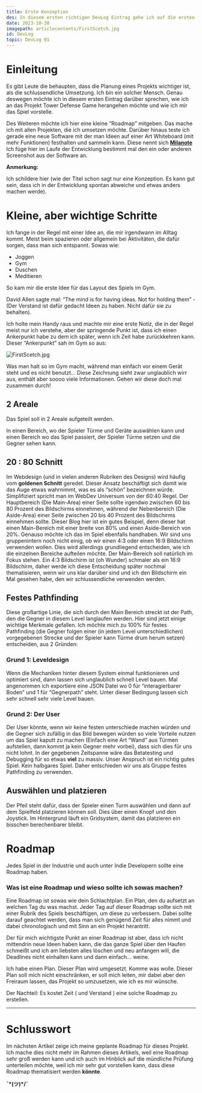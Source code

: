 ```yaml
---
title: Erste Konzeption
des: In diesem ersten richtigen DevLog Eintrag gehe ich auf die ersten Grundideen des Spiels ein.
date: 2023-10-30
imagepath: articlecontents/FirstScetch.jpg
id: DevLog
topic: DevLog 01
---
```


# Einleitung

Es gibt Leute die behaupten, dass die Planung eines Projekts wichtiger ist, als die schlussendliche Umsetzung. Ich bin ein solcher Mensch. Genau deswegen möchte ich in diesem ersten Eintrag darüber sprechen, wie ich an das Projekt Tower Defense Game herangehen möchte und wie ich mir das Spiel vorstelle.

Des Weiteren möchte ich hier eine kleine “Roadmap” mitgeben. Das mache ich mit allen Projekten, die ich umsetzen möchte. Darüber hinaus teste ich gerade eine neue Software mit der man Ideen auf einer Art Whiteboard (mit mehr Funktionen) festhalten und sammeln kann. Diese nennt sich [**Milanote**](https://milanote.com/) Ich füge hier im Laufe der Entwicklung bestimmt mal den ein oder anderen Screenshot aus der Software an. 

**Anmerkung:**

Ich schildere hier (wie der Titel schon sagt nur eine Konzeption. Es kann gut sein, dass ich in der Entwicklung spontan abweiche und etwas anders machen werde). 

# Kleine, aber wichtige Schritte

Ich fange in der Regel mit einer Idee an, die mir irgendwann im Alltag kommt. Meist beim spazieren oder allgemein bei Aktivitäten, die dafür sorgen, dass man sich entspannt. Sowas wie:

- Joggen
- Gym
- Duschen
- Meditieren

So kam mir die erste Idee für das Layout des Spiels im Gym. 

David Allen sagte mal: “The mind is for having ideas. Not for holding them” - (Der Verstand ist dafür gedacht Ideen zu haben. Nicht dafür sie zu behalten).

Ich holte mein Handy raus und machte mir eine erste Notiz, die in der Regel meist nur ich verstehe, aber der springende Punkt ist, dass ich einen Ankerpunkt habe zu dem ich später, wenn ich Zeit habe zurückkehren kann. Dieser “Ankerpunkt” sah im Gym so aus:

![FirstScetch.jpg](/articlecontents/FirstScetch.jpg)

Was man halt so im Gym macht, während man einfach vor einem Gerät steht und es nicht benutzt… 
Diese Zeichnung sieht zwar unglaublich wirr aus, enthält aber soooo viele Informationen.
Gehen wir diese doch mal zusammen durch!

## 2 Areale

Das Spiel soll in 2 Areale aufgeteilt werden.

In einen Bereich, wo der Spieler Türme und Geräte auswählen kann und einen Bereich wo das Spiel passiert, der Spieler Türme setzen und die Gegner sehen kann. 

## 20 : 80 Schnitt

Im Webdesign (und in vielen anderen Rubriken des Designs) wird häufig vom **goldenen Schnitt** geredet. Dieser Ansatz beschäftigt sich damit wie das Auge etwas wahrnimmt, was es als “schön” bezeichnen würde. Simplifiziert spricht man im WebDev Universum von der 60:40 Regel. Der Hauptbereich (Die Main-Area) einer Seite sollte irgendwo zwischen 60 bis 80 Prozent des Bildschirms einnehmen, während der Nebenbereich (Die Aside-Area) einer Seite zwischen 20 bis 40 Prozent des Bildschirms einnehmen sollte. Dieser Blog hier ist ein gutes Beispiel, denn dieser hat einen Main-Bereich mit einer breite von 80% und einen Aside-Bereich von 20%. Genauso möchte ich das im Spiel ebenfalls handhaben. Wir sind uns gruppenintern noch nicht einig, ob wir einen 4:3 oder einen 16:9 Bildschirm verwenden wollen. Dies wird allerdings grundliegend entscheiden, wie ich die einzelnen Bereiche aufteilen möchte. Der Main-Bereich soll natürlich im Fokus stehen. Ein 4:3 Bildschirm ist (oh Wunder) schmaler als ein 16:9 Bildschirm, daher werde ich diese Entscheidung später nochmal thematisieren, wenn wir uns klar darüber sind und ich den Bildschirm ein Mal gesehen habe, den wir schlussendliche verwenden werden. 

## Festes Pathfinding

Diese großartige Linie, die sich durch den Main Bereich streckt ist der Path, den die Gegner in diesem Level langlaufen werden. Hier sind jetzt einige wichtige Merkmale gefallen. Ich möchte mich zu 100% für festes Pathfinding (die Gegner folgen einer (in jedem Level unterschiedlichen)  vorgegebenen Strecke und der Spieler kann Türme drum herum setzen) entscheiden, aus 2 Gründen:

### Grund 1: Leveldesign

Wenn die Mechaniken hinter diesem System einmal funktionieren und optimiert sind, dann lassen sich unglaublich schnell Level bauen. Mal angenommen ich exportiere eine JSON Datei wo 0 für “interagierbarer Boden” und 1 für “Gegnerpath” steht. Unter dieser Bedingung lassen sich sehr schnell sehr viele Level bauen. 

### Grund 2: Der User

Der User könnte, wenn wir keine festen unterschiede machen würden und die Gegner sich zufällig in das Bild bewegen würden so viele Vorteile nutzen um das Spiel kaputt zu machen (Einfach eine Art “Wand” aus Türmen aufstellen, dann kommt ja kein Gegner mehr vorbei), dass sich dies für uns nicht lohnt. In der gegebenen Zeitspanne wäre das Betatesting und Debugging für so etwas **viel** zu massiv. Unser Anspruch ist ein richtig gutes Spiel. Kein halbgares Spiel. Daher entschieden wir uns als Gruppe festes Pathfinding zu verwenden.

## Auswählen und platzieren

Der Pfeil steht dafür, dass der Spieler einen Turm auswählen und dann auf dem Spielfeld platzieren können soll. Dies über einen Knopf und den Joystick. Im Hintergrund läuft ein Gridsystem, damit das platzieren ein bisschen berechenbarer bleibt. 

# Roadmap

Jedes Spiel in der Industrie und auch unter Indie Developern sollte eine Roadmap haben.

### Was ist eine Roadmap und wieso sollte ich sowas machen?

Eine Roadmap ist sowas wie dein Schlachtplan. Ein Plan, den du aufsetzt an welchen Tag du was machst. Jeder Tag auf dieser Roadmap sollte sich mit einer Rubrik des Spiels beschäftigen, um diese zu verbessern. Dabei sollte darauf geachtet werden, dass man sich genügend Zeit für alles nimmt und dabei chronologisch und mit Sinn an ein Projekt herantritt. 

Der für mich wichtigste Punkt an einer Roadmap ist aber, dass ich nicht mittendrin neue Ideen haben kann, die das ganze Spiel über den Haufen schmeißt und ich am liebsten alles löschen und neu anfangen will, die Deadlines nicht einhalten kann und dann einfach… weine. 

Ich habe einen Plan. Dieser Plan wird umgesetzt. Komme was wolle. Dieser Plan soll mich nicht einschränken, er soll mich leiten, mir dabei aber den Freiraum lassen, das Projekt so umzusetzen, wie ich es mir wünsche.

Der Nachteil: Es kostet Zeit ( und Verstand ) eine solche Roadmap zu erstellen.

---

# Schlusswort

Im nächsten Artikel zeige ich meine geplante Roadmap für dieses Projekt. Ich mache dies nicht mehr im Rahmen dieses Artikels, weil eine Roadmap sehr groß werden kann und ich auch im Hinblick auf die mündliche Prüfung unterteilen möchte, weil ich mir sehr gut vorstellen kann, dass diese Roadmap thematisiert werden **könnte**.

**¯\*(ツ)*/¯**
